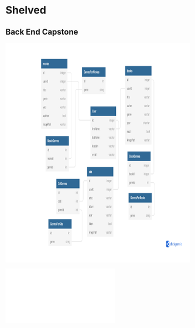 # Shelved 
## Back End Capstone

<img src="https://github.com/laurenelizamax/Shelved/blob/master/backendCapstone.pdf" alt="erd" width="600" height="600">


![ERD](github.com/laurenelizamax/Shelved/blob/master/backendCapstone.pdf)
